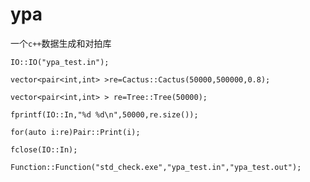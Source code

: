 # ypa
一个`c++`数据生成和对拍库

`IO::IO("ypa_test.in");`


`vector<pair<int,int> >re=Cactus::Cactus(50000,500000,0.8);`

`vector<pair<int,int> > re=Tree::Tree(50000);`

`fprintf(IO::In,"%d %d\n",50000,re.size());`

`for(auto i:re)Pair::Print(i);`

`fclose(IO::In);`

`Function::Function("std_check.exe","ypa_test.in","ypa_test.out");`